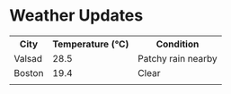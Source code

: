 # Weather Updates

<!-- WEATHER-UPDATE-START -->
<table><tr><th>City</th><th>Temperature (°C)</th><th>Condition</th></tr><tr><td>Valsad</td><td>28.5</td><td>Patchy rain nearby</td></tr><tr><td>Boston</td><td>19.4</td><td>Clear</td></tr><tr><td></td><td></td><td></td></tr></table>
<!-- WEATHER-UPDATE-END -->
